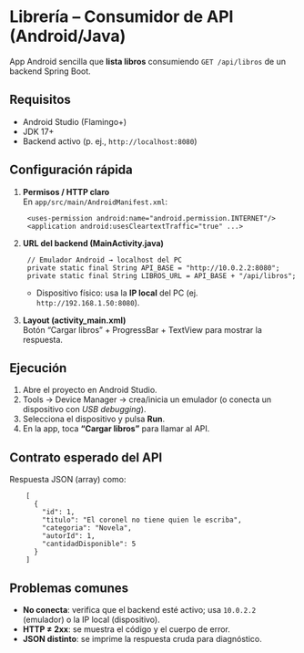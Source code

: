 # Librería – Consumidor de API (Android/Java)

App Android sencilla que **lista libros** consumiendo `GET /api/libros` de un backend Spring Boot.

## Requisitos

- Android Studio (Flamingo+)
- JDK 17+
- Backend activo (p. ej., `http://localhost:8080`)

## Configuración rápida

1.  **Permisos / HTTP claro**  
    En `app/src/main/AndroidManifest.xml`:

         <uses-permission android:name="android.permission.INTERNET"/>
         <application android:usesCleartextTraffic="true" ...>

2.  **URL del backend (MainActivity.java)**

         // Emulador Android → localhost del PC
         private static final String API_BASE = "http://10.0.2.2:8080";
         private static final String LIBROS_URL = API_BASE + "/api/libros";

    - Dispositivo físico: usa la **IP local** del PC (ej. `http://192.168.1.50:8080`).

3.  **Layout (activity_main.xml)**  
    Botón “Cargar libros” + ProgressBar + TextView para mostrar la respuesta.

## Ejecución

1. Abre el proyecto en Android Studio.
2. Tools → Device Manager → crea/inicia un emulador (o conecta un dispositivo con _USB debugging_).
3. Selecciona el dispositivo y pulsa **Run**.
4. En la app, toca **“Cargar libros”** para llamar al API.

## Contrato esperado del API

Respuesta JSON (array) como:

        [
          {
            "id": 1,
            "titulo": "El coronel no tiene quien le escriba",
            "categoria": "Novela",
            "autorId": 1,
            "cantidadDisponible": 5
          }
        ]

## Problemas comunes

- **No conecta**: verifica que el backend esté activo; usa `10.0.2.2` (emulador) o la IP local (dispositivo).
- **HTTP ≠ 2xx**: se muestra el código y el cuerpo de error.
- **JSON distinto**: se imprime la respuesta cruda para diagnóstico.
